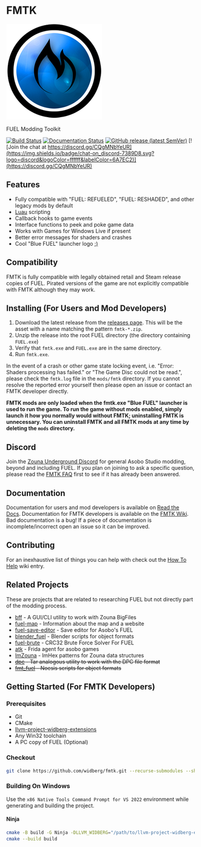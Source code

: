 # FMTK

[![FMTK Logo](https://github.com/widberg/fmtk/blob/master/docs/source/img/icon.png?raw=true)](#)

FUEL Modding Toolkit

[![Build Status](https://github.com/widberg/fmtk/actions/workflows/build.yml/badge.svg?branch=master)](https://github.com/widberg/fmtk/actions/workflows/build.yml)
[![Documentation Status](https://readthedocs.org/projects/fmtk/badge/?version=latest)](https://fmtk.readthedocs.io/en/latest/?badge=latest)
[![GitHub release (latest SemVer)](https://img.shields.io/github/v/release/widberg/fmtk)](https://github.com/widberg/fmtk/releases)
[![Join the chat at https://discord.gg/CQgMNbYeUR](https://img.shields.io/badge/chat-on_discord-7389D8.svg?logo=discord&logoColor=ffffff&labelColor=6A7EC2)](https://discord.gg/CQgMNbYeUR)

## Features

* Fully compatible with "FUEL: REFUELED", "FUEL: RESHADED", and other legacy mods by default
* [Luau](https://luau.org/) scripting
* Callback hooks to game events
* Interface functions to peek and poke game data
* Works with Games for Windows Live if present
* Better error messages for shaders and crashes
* Cool "Blue FUEL" launcher logo [:)](https://github.com/widberg/fmtk/wiki/Logo-Lore)

## Compatibility

FMTK is fully compatible with legally obtained retail and Steam release copies of FUEL. Pirated versions of the game are not explicitly compatible with FMTK although they may work.

## Installing (For Users and Mod Developers)

1. Download the latest release from the [releases page](https://github.com/widberg/fmtk/releases). This will be the asset with a name matching the pattern `fmtk-*.zip`.
2. Unzip the release into the root FUEL directory (the directory containing `FUEL.exe`)
3. Verify that `fmtk.exe` and `FUEL.exe` are in the same directory.
4. Run `fmtk.exe`.

In the event of a crash or other game state locking event, i.e. "Error: Shaders processing has failed."  or "The Game Disc could not be read.", please check the `fmtk.log` file in the `mods/fmtk` directory. If you cannot resolve the reported error yourself then please open an issue or contact an FMTK developer directly.

**FMTK mods are only loaded when the fmtk.exe "Blue FUEL" launcher is used to run the game. To run the game without mods enabled, simply launch it how you normally would without FMTK; uninstalling FMTK is unnecessary. You can uninstall FMTK and all FMTK mods at any time by deleting the `mods` directory.**

## Discord

Join the [Zouna Underground Discord](https://discord.gg/CQgMNbYeUR) for general Asobo Studio modding, beyond and including FUEL. If you plan on joining to ask a specific question, please read the [FMTK FAQ](https://github.com/widberg/fmtk/wiki/FAQ) first to see if it has already been answered.

## Documentation

Documentation for users and mod developers is available on [Read the Docs](https://fmtk.rtfd.io). Documentation for FMTK developers is available on the [FMTK Wiki](https://github.com/widberg/fmtk/wiki). Bad documentation is a bug! If a piece of documentation is incomplete/incorrect open an issue so it can be improved.

## Contributing

For an inexhaustive list of things you can help with check out the [How To Help](https://github.com/widberg/fmtk/wiki/How-To-Help) wiki entry.

## Related Projects

These are projects that are related to researching FUEL but not directly part of the modding process.

* [bff](https://github.com/widberg/bff) - A GUI/CLI utility to work with Zouna BigFiles
* [fuel-map](https://github.com/widberg/fuel-map) - Information about the map and a website
* [fuel-save-editor](https://github.com/widberg/fuel-save-editor) - Save editor for Asobo's FUEL
* [blender_fuel](https://github.com/widberg/blender_fuel) - Blender scripts for object formats
* [fuel-brute](https://github.com/widberg/fuel-brute) - CRC32 Brute Force Solver For FUEL
* [atk](https://github.com/widberg/atk) - Frida agent for asobo games
* [ImZouna](https://github.com/widberg/ImZouna) - ImHex patterns for Zouna data structures
* ~~[dpc](https://github.com/widberg/dpc) - Tar analogous utility to work with the DPC file format~~
* ~~[fmt_fuel](https://github.com/widberg/fmt_fuel) - Noesis scripts for object formats~~

## Getting Started (For FMTK Developers)

### Prerequisites

* Git
* CMake
* [llvm-project-widberg-extensions](https://github.com/widberg/llvm-project-widberg-extensions)
* Any Win32 toolchain
* A PC copy of FUEL (Optional)

### Checkout

```sh
git clone https://github.com/widberg/fmtk.git --recurse-submodules --shallow-submodules
```

### Building On Windows

Use the `x86 Native Tools Command Prompt for VS 2022` environment while generating and building the
project.

#### Ninja

```sh
cmake -B build -G Ninja -DLLVM_WIDBERG="/path/to/llvm-project-widberg-extensions/"
cmake --build build
```
